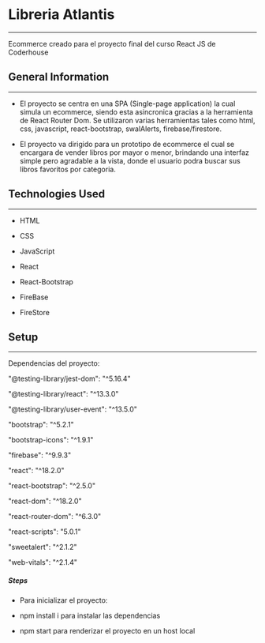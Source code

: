 <h1>Libreria Atlantis</h1>
<hr><p>Ecommerce creado para el proyecto final del curso React JS de Coderhouse</p><h2>General Information</h2>
<hr><ul>
<li>El proyecto se centra en una SPA (Single-page application) la cual simula un ecommerce, siendo esta asincronica gracias a la herramienta de React Router Dom. Se utilizaron varias herramientas tales como html, css, javascript, react-bootstrap, swalAlerts, firebase/firestore.</li>
</ul><ul>
<li>El proyecto va dirigido para un prototipo de ecommerce el cual se encargara de vender libros por mayor o menor, brindando una interfaz simple pero agradable a la vista, donde el usuario podra buscar sus libros favoritos por categoria.</li>
</ul><h2>Technologies Used</h2>
<hr><ul>
<li>HTML</li>
</ul><ul>
<li>CSS</li>
</ul><ul>
<li>JavaScript</li>
</ul><ul>
<li>React</li>
</ul><ul>
<li>React-Bootstrap</li>
</ul><ul>
<li>FireBase</li>
</ul><ul>
<li>FireStore</li>
</ul><h2>Setup</h2>
<hr><p>Dependencias del proyecto:</p>
<p>"@testing-library/jest-dom": "^5.16.4"</p>
<p>"@testing-library/react": "^13.3.0"</p>
<p>"@testing-library/user-event": "^13.5.0"</p>
<p>"bootstrap": "^5.2.1"</p>
<p>"bootstrap-icons": "^1.9.1"</p>
<p>"firebase": "^9.9.3"</p>
<p>"react": "^18.2.0"</p>
<p>"react-bootstrap": "^2.5.0"</p>
<p>"react-dom": "^18.2.0"</p>
<p>"react-router-dom": "^6.3.0"</p>
<p>"react-scripts": "5.0.1"</p>
<p>"sweetalert": "^2.1.2"</p>
<p>"web-vitals": "^2.1.4"</p><h5>Steps</h5><ul>
<li>Para inicializar el proyecto:</li>
</ul><ul>
<li>npm install i para instalar las dependencias</li>
</ul><ul>
<li>npm start para renderizar el proyecto en un host local</li>
</ul>